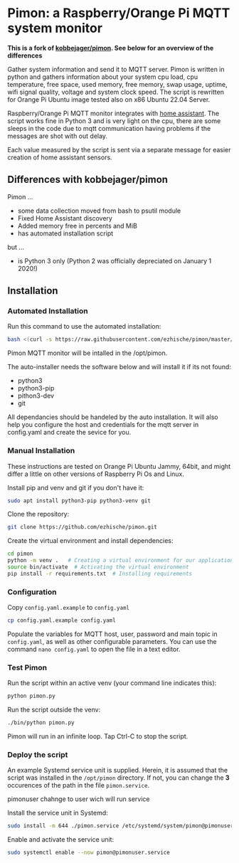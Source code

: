 # Pimon: a Raspberry/Orange Pi MQTT system monitor

**This is a fork of [kobbejager/pimon](https://github.com/hjelev/rpi-mqtt-monitor). See below for an overview of the differences**

Gather system information and send it to MQTT server. Pimon is written in python and gathers information about your system cpu load, cpu temperature, free space, used memory, free memory, swap usage, uptime, wifi signal quality, voltage and system clock speed. The script is rewritten for Orange Pi Ubuntu image tested also on x86 Ubuntu 22.04 Server.

Raspberry/Orange Pi MQTT monitor integrates with [home assistant](https://www.home-assistant.io/). The script works fine in Python 3 and is very light on the cpu, there are some sleeps in the code due to mqtt communication having problems if the messages are shot with out delay.

Each value measured by the script is sent via a separate message for easier creation of home assistant sensors.

## Differences with kobbejager/pimon

Pimon ...
* some data collection moved from bash to psutil module
* Fixed Home Assistant discovery
* Added memory free in percents and MiB
* has automated installation script

but ...
* is Python 3 only (Python 2 was officially depreciated on January 1 2020!)


## Installation

### Automated Installation
Run this command to use the automated installation:

```bash
bash <(curl -s https://raw.githubusercontent.com/ezhische/pimon/master/remote_install.sh)
```
Pimon MQTT monitor will be intalled in the /opt/pimon.

The auto-installer needs the software below and will install it if its not found:

* python3
* python3-pip
* pithon3-dev
* git

All dependancies should be handeled by the auto installation. It will also help you configure the host and credentials for the mqtt server in config.yaml and create the sevice for you.

### Manual Installation

These instructions are tested on Orange Pi Ubuntu Jammy, 64bit, and might differ a little on other versions of Raspberry Pi Os and Linux.

Install pip and venv and git if you don't have it:
```bash
sudo apt install python3-pip python3-venv git
```

Clone the repository:
```bash
git clone https://github.com/ezhische/pimon.git
```

Create the virtual environment and install dependencies:
```bash
cd pimon
python -m venv .   # Creating a virtual environment for our application
source bin/activate  # Activating the virtual environment
pip install -r requirements.txt  # Installing requirements
```

### Configuration

Copy ```config.yaml.example``` to ```config.yaml```
```bash
cp config.yaml.example config.yaml
```

Populate the variables for MQTT host, user, password and main topic in ```config.yaml```, as well as other configurable parameters. You can use the command ```nano config.yaml``` to open the file in a text editor.

### Test Pimon

Run the script within an active venv (your command line indicates this):
```bash
python pimon.py
```

Run the script outside the venv:
```bash
./bin/python pimon.py
```

Pimon will run in an infinite loop. Tap Ctrl-C to stop the script.

### Deploy the script

An example Systemd service unit is supplied. Herein, it is assumed that the script was installed in the ```/opt/pimon``` directory. If not, you can change the __3__ occurences of the path in the file ```pimon.service```.

pimonuser chahnge to user wich will run service

Install the service unit in Systemd:
```bash
sudo install -m 644 ./pimon.service /etc/systemd/system/pimon@pimonuser.service
```

Enable and activate the service unit:
```bash
sudo systemctl enable --now pimon@pimonuser.service
```
